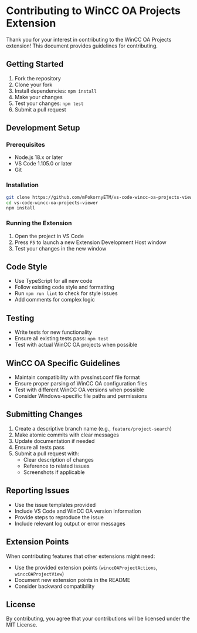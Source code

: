 # Contributing to WinCC OA Projects Extension

Thank you for your interest in contributing to the WinCC OA Projects extension! This document provides guidelines for contributing.

## Getting Started

1. Fork the repository
2. Clone your fork
3. Install dependencies: `npm install`
4. Make your changes
5. Test your changes: `npm test`
6. Submit a pull request

## Development Setup

### Prerequisites

- Node.js 18.x or later
- VS Code 1.105.0 or later
- Git

### Installation

```bash
git clone https://github.com/mPokornyETM/vs-code-wincc-oa-projects-viewer.git
cd vs-code-wincc-oa-projects-viewer
npm install
```

### Running the Extension

1. Open the project in VS Code
2. Press `F5` to launch a new Extension Development Host window
3. Test your changes in the new window

## Code Style

- Use TypeScript for all new code
- Follow existing code style and formatting
- Run `npm run lint` to check for style issues
- Add comments for complex logic

## Testing

- Write tests for new functionality
- Ensure all existing tests pass: `npm test`
- Test with actual WinCC OA projects when possible

## WinCC OA Specific Guidelines

- Maintain compatibility with pvssInst.conf file format
- Ensure proper parsing of WinCC OA configuration files
- Test with different WinCC OA versions when possible
- Consider Windows-specific file paths and permissions

## Submitting Changes

1. Create a descriptive branch name (e.g., `feature/project-search`)
2. Make atomic commits with clear messages
3. Update documentation if needed
4. Ensure all tests pass
5. Submit a pull request with:
   - Clear description of changes
   - Reference to related issues
   - Screenshots if applicable

## Reporting Issues

- Use the issue templates provided
- Include VS Code and WinCC OA version information
- Provide steps to reproduce the issue
- Include relevant log output or error messages

## Extension Points

When contributing features that other extensions might need:

- Use the provided extension points (`winccOAProjectActions`, `winccOAProjectView`)
- Document new extension points in the README
- Consider backward compatibility

## License

By contributing, you agree that your contributions will be licensed under the MIT License.